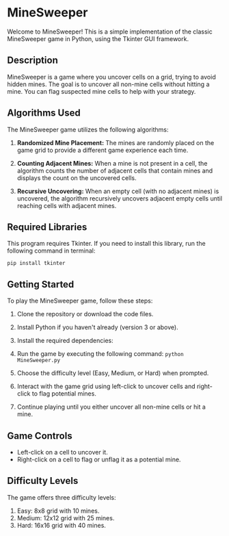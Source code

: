 # MineSweeper

Welcome to MineSweeper! This is a simple implementation of the classic MineSweeper game in Python, using the Tkinter GUI framework.

## Description

MineSweeper is a game where you uncover cells on a grid, trying to avoid hidden mines. The goal is to uncover all non-mine cells without hitting a mine. You can flag suspected mine cells to help with your strategy.

## Algorithms Used

The MineSweeper game utilizes the following algorithms:

1. **Randomized Mine Placement:** The mines are randomly placed on the game grid to provide a different game experience each time.

2. **Counting Adjacent Mines:** When a mine is not present in a cell, the algorithm counts the number of adjacent cells that contain mines and displays the count on the uncovered cells.

3. **Recursive Uncovering:** When an empty cell (with no adjacent mines) is uncovered, the algorithm recursively uncovers adjacent empty cells until reaching cells with adjacent mines.

## Required Libraries

This program requires Tkinter. If you need to install this library, run the following command in terminal:

```pip install tkinter```

## Getting Started

To play the MineSweeper game, follow these steps:

1. Clone the repository or download the code files.

2. Install Python if you haven't already (version 3 or above).

3. Install the required dependencies:


4. Run the game by executing the following command:
   ```python MineSweeper.py```


5. Choose the difficulty level (Easy, Medium, or Hard) when prompted.

6. Interact with the game grid using left-click to uncover cells and right-click to flag potential mines.

7. Continue playing until you either uncover all non-mine cells or hit a mine.

## Game Controls

- Left-click on a cell to uncover it.
- Right-click on a cell to flag or unflag it as a potential mine.

## Difficulty Levels

The game offers three difficulty levels:

1. Easy: 8x8 grid with 10 mines.
2. Medium: 12x12 grid with 25 mines.
3. Hard: 16x16 grid with 40 mines.
